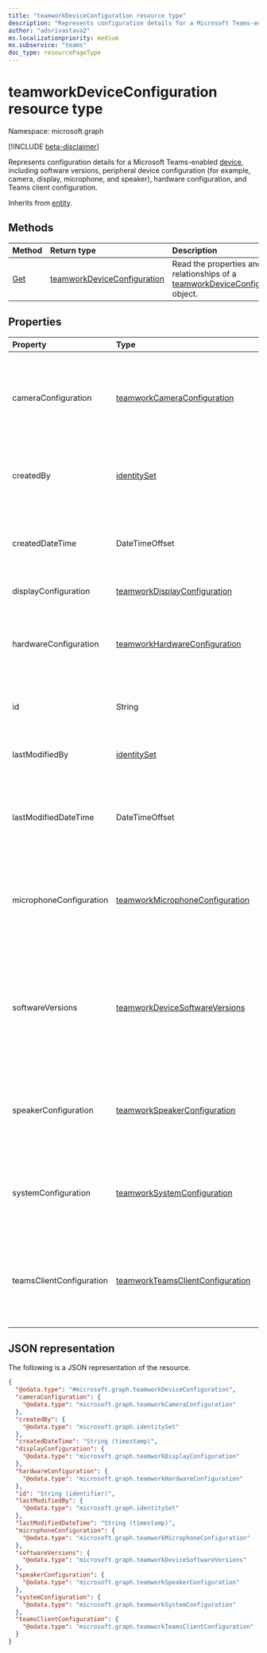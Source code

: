 ```yaml
---
title: "teamworkDeviceConfiguration resource type"
description: "Represents configuration details for a Microsoft Teams-enabled device."
author: "adsrivastava2"
ms.localizationpriority: medium
ms.subservice: "teams"
doc_type: resourcePageType
---
```


# teamworkDeviceConfiguration resource type

Namespace: microsoft.graph

[!INCLUDE [beta-disclaimer](../../includes/beta-disclaimer.md)]

Represents configuration details for a Microsoft Teams-enabled [device](../resources/teamworkdevice.md), including software versions, peripheral device configuration (for example, camera, display, microphone, and speaker), hardware configuration, and Teams client configuration.


Inherits from [entity](../resources/entity.md).

## Methods
|Method|Return type|Description|
|:---|:---|:---|
|[Get](../api/teamworkdeviceconfiguration-get.md)|[teamworkDeviceConfiguration](../resources/teamworkdeviceconfiguration.md)|Read the properties and relationships of a [teamworkDeviceConfiguration](../resources/teamworkdeviceconfiguration.md) object.|

## Properties
|Property|Type|Description|
|:---|:---|:---|
|cameraConfiguration|[teamworkCameraConfiguration](../resources/teamworkcameraconfiguration.md)|The camera configuration. Applicable only for Microsoft Teams Rooms-enabled devices.|
|createdBy|[identitySet](../resources/identityset.md)|Identity of the user who created the device configuration document.|
|createdDateTime|DateTimeOffset|The UTC date and time when the device configuration document was created.|
|displayConfiguration|[teamworkDisplayConfiguration](../resources/teamworkdisplayconfiguration.md)|The display configuration.|
|hardwareConfiguration|[teamworkHardwareConfiguration](../resources/teamworkhardwareconfiguration.md)|The hardware configuration. Applicable only for Teams Rooms-enabled devices.|
|id|String|Document identifier. Inherited from [entity](../resources/entity.md).|
|lastModifiedBy|[identitySet](../resources/identityset.md)|Identity of the user who last modified the device configuration.|
|lastModifiedDateTime|DateTimeOffset|The UTC date and time when the device configuration was last modified.|
|microphoneConfiguration|[teamworkMicrophoneConfiguration](../resources/teamworkmicrophoneconfiguration.md)|The microphone configuration. Applicable only for Teams Rooms-enabled devices.|
|softwareVersions|[teamworkDeviceSoftwareVersions](../resources/teamworkdevicesoftwareversions.md)|Information related to software versions for the device, such as firmware, operating system, Teams client, and admin agent.|
|speakerConfiguration|[teamworkSpeakerConfiguration](../resources/teamworkspeakerconfiguration.md)|The speaker configuration. Applicable only for Teams Rooms-enabled devices.|
|systemConfiguration|[teamworkSystemConfiguration](../resources/teamworksystemconfiguration.md)|The system configuration. Not applicable for Teams Rooms-enabled devices.|
|teamsClientConfiguration|[teamworkTeamsClientConfiguration](../resources/teamworkteamsclientconfiguration.md)|The Teams client configuration. Applicable only for Teams Rooms-enabled devices.|


## JSON representation
The following is a JSON representation of the resource.
<!-- {
  "blockType": "resource",
  "keyProperty": "id",
  "@odata.type": "microsoft.graph.teamworkDeviceConfiguration",
  "baseType": "microsoft.graph.entity",
  "openType": false
}
-->
``` json
{
  "@odata.type": "#microsoft.graph.teamworkDeviceConfiguration",
  "cameraConfiguration": {
    "@odata.type": "microsoft.graph.teamworkCameraConfiguration"
  },
  "createdBy": {
    "@odata.type": "microsoft.graph.identitySet"
  },
  "createdDateTime": "String (timestamp)",
  "displayConfiguration": {
    "@odata.type": "microsoft.graph.teamworkDisplayConfiguration"
  },
  "hardwareConfiguration": {
    "@odata.type": "microsoft.graph.teamworkHardwareConfiguration"
  },
  "id": "String (identifier)",
  "lastModifiedBy": {
    "@odata.type": "microsoft.graph.identitySet"
  },
  "lastModifiedDateTime": "String (timestamp)",
  "microphoneConfiguration": {
    "@odata.type": "microsoft.graph.teamworkMicrophoneConfiguration"
  },
  "softwareVersions": {
    "@odata.type": "microsoft.graph.teamworkDeviceSoftwareVersions"
  },
  "speakerConfiguration": {
    "@odata.type": "microsoft.graph.teamworkSpeakerConfiguration"
  },
  "systemConfiguration": {
    "@odata.type": "microsoft.graph.teamworkSystemConfiguration"
  },
  "teamsClientConfiguration": {
    "@odata.type": "microsoft.graph.teamworkTeamsClientConfiguration"
  }
}
```

